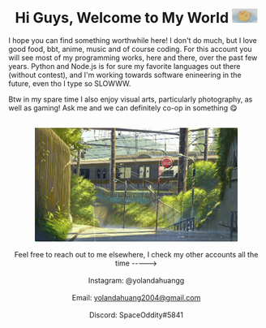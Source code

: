   <div align="center">

  <!-- Title -->
  
  <h1> Hi Guys, Welcome to My World <img src="https://github.com/yolandahuangg/yolandahuangg/blob/main/myCat.gif" width="50px"> </h1>
  </div>

  <!-- Info -->

  <div align="left">
  
  I hope you can find something worthwhile here! I don't do much, but I love good food, bbt, anime, music and of course coding. For this account you will see most of my programming works, here and there, over the past few years. Python and Node.js is for sure my favorite languages out there (without contest), and I'm working towards software enineering in the future, even tho I type so SLOWWW.
  </div>
  Btw in my spare time I also enjoy visual arts, particularly photography, as well as gaming! Ask me and we can definitely co-op in something 😋 <br><br>
  
  <div align="center" width="50">
  
  <img src="https://github.com/yolandahuangg/yolandahuangg/blob/main/train.gif" width="400px"> </hl>

  <!-- Contacts -->
  
  <div align="center">
  
  Feel free to reach out to me elsewhere, I check my other accounts all the time -----> <br><br>
  Instagram: @yolandahuangg <br><br>
  Email: yolandahuang2004@gmail.com <br><br>
  Discord: SpaceOddity#5841 <br><br>
